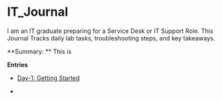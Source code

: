 # IT_Journal
I am an IT graduate preparing for a Service Desk or IT Support Role. This Journal Tracks daily lab tasks, troubleshooting steps, and key takeaways.

**Summary: **
This is 

**Entries**

- [Day-1: Getting Started](Day-01.md)

- 
